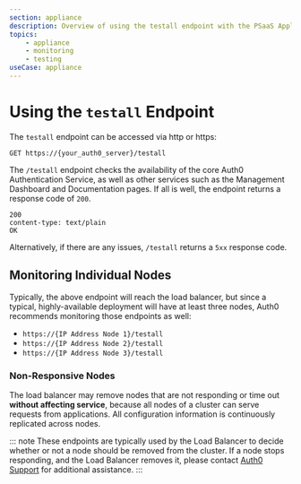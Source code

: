```yaml
---
section: appliance
description: Overview of using the testall endpoint with the PSaaS Appliance
topics:
    - appliance
    - monitoring
    - testing
useCase: appliance
---
```


# Using the `testall` Endpoint

The `testall` endpoint can be accessed via http or https:

```text
GET https://{your_auth0_server}/testall
```

The `/testall` endpoint checks the availability of the core Auth0 Authentication Service, as well as other services such as the Management Dashboard and Documentation pages. If all is well, the endpoint returns a response code of `200`.

```text
200
content-type: text/plain
OK
```

Alternatively, if there are any issues, `/testall` returns a `5xx` response code.

## Monitoring Individual Nodes

Typically, the above endpoint will reach the load balancer, but since a typical, highly-available deployment will have at least three nodes, Auth0 recommends monitoring those endpoints as well:

* `https://{IP Address Node 1}/testall`
* `https://{IP Address Node 2}/testall`
* `https://{IP Address Node 3}/testall`

### Non-Responsive Nodes

The load balancer may remove nodes that are not responding or time out **without affecting service**, because all nodes of a cluster can serve requests from applications. All configuration information is continuously replicated across nodes.

::: note
  These endpoints are typically used by the Load Balancer to decide whether or not a node should be removed from the cluster. If a node stops responding, and the Load Balancer removes it, please contact [Auth0 Support](${env.DOMAIN_URL_SUPPORT}) for additional assistance.
:::
